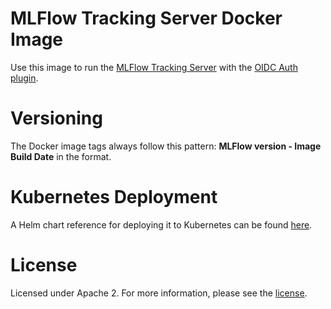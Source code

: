 # MLFlow Tracking Server Docker Image

Use this image to run the [MLFlow Tracking Server](https://github.com/mlflow/mlflow) with the [OIDC Auth plugin](https://github.com/mlflow-oidc/mlflow-oidc-auth).


# Versioning

The Docker image tags always follow this pattern: **MLFlow version - Image Build Date** in the format.

# Kubernetes Deployment

A Helm chart reference for deploying it to Kubernetes can be found [here](https://github.com/mlflow-oidc/helm).

# License

Licensed under Apache 2. For more information, please see the [license](./license).
